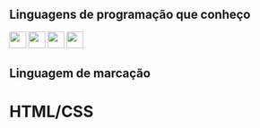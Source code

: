 ## Linguagens de programação que conheço 
<img src="https://upload.wikimedia.org/wikipedia/commons/thumb/9/99/Unofficial_JavaScript_logo_2.svg/1200px-Unofficial_JavaScript_logo_2.svg.png" width="30" height="30"/>  <img src="https://encrypted-tbn0.gstatic.com/images?q=tbn:ANd9GcSg1MndL-Xp1JcnqaB0YOqTp6zDjrwYyGKsPA&s"  width="30" height="30"/> <img src="https://www.svgrepo.com/show/376344/python.svg"  width="30" height="30"/> <img src="https://e7.pngegg.com/pngimages/520/669/png-clipart-c-logo-c-programming-language-computer-icons-computer-programming-programming-miscellaneous-blue.png" width="30" height="30"/> 

## Linguagem de marcação
   # HTML/CSS 
   
